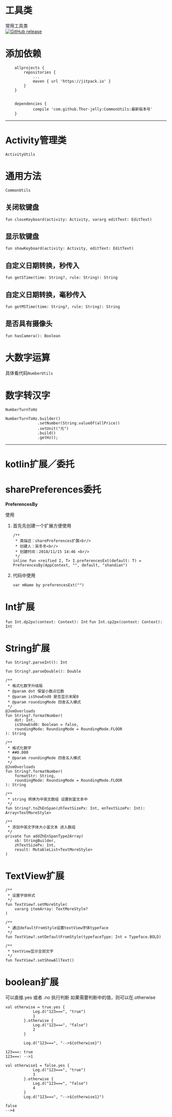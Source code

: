 # 工具类
常用工具类   
[![GitHub release](https://img.shields.io/badge/release-v1.0.7-green.svg)](https://github.com/Thor-jelly/CommontUtils/releases)

# 添加依赖

```
	allprojects {
		repositories {
			...
			maven { url 'https://jitpack.io' }
		}
	}


	dependencies {
	        compile 'com.github.Thor-jelly:CommonUtils:最新版本号'
	}

```

---

# Activity管理类

`ActivityUtils`

# 通用方法
`CommonUtils`

## 关闭软键盘
`fun closeKeyboard(activity: Activity, vararg editText: EditText)`

## 显示软键盘
`fun showKeyboard(activity: Activity, editText: EditText)`

## 自定义日期转换，秒传入
`fun getSTime(time: String?, rule: String): String`

## 自定义日期转换，毫秒传入
`fun getMSTime(time: String?, rule: String): String`

## 是否具有摄像头
`fun hasCamera(): Boolean`

# 大数字运算
具体看代码`NumberUtils`

# 数字转汉字
`NumberTurnToHz`

```
NumberTurnToHz.builder()
              .setNumber(String.valueOf(allPrice))
              .setUnit("元")
              .build()
              .getHz();
```

---

# kotlin扩展／委托

# sharePreferences委托
**PreferencesBy**

使用

1. 首先先创建一个扩展方便使用

    ```
    /**
     * 类描述：sharePreferences扩展<br/>
     * 创建人：吴冬冬<br/>
     * 创建时间：2018/11/15 14:46 <br/>
     */
    inline fun <reified I, T> I.preferencesExt(default: T) = PreferencesBy(AppContext, "", default, "shandian")
    ```
    
2. 代码中使用

    ```
    var mName by preferencesExt("")
    ```

# Int扩展

`fun Int.dp2px(context: Context): Int`
`fun Int.sp2px(context: Context): Int`

# String扩展

```
fun String?.parseInt(): Int

fun String?.parseDouble(): Double

/**
 * 格式化数字升级版
 * @param dot 保留小数点位数
 * @param isShowEnd0 是否显示末尾0
 * @param roundingMode 四舍五入模式
 */
@JvmOverloads
fun String?.formatNumber(
    dot: Int,
    isShowEnd0: Boolean = false,
    roundingMode: RoundingMode = RoundingMode.FLOOR
): String

/**
 * 格式化数字
 * ##0.000
 * @param roundingMode 四舍五入模式
 */
@JvmOverloads
fun String?.formatNumber(
    formatStr: String,
    roundingMode: RoundingMode = RoundingMode.FLOOR
): String

/**
 * string 转换为中英文数组 设置到富文本中
 */
fun String?.toZhEnSpan(zhTextSizePx: Int, enTextSizePx: Int): Array<TextMoreStyle>

/**
 * 添加中英文字体大小富文本 进入数组
 */
private fun addZhEnSpanType2Array(
    sb: StringBuilder,
    zhTextSizePx: Int,
    result: MutableList<TextMoreStyle>
)
```

# TextView扩展

```
/**
 * 设置字体样式
 */
fun TextView?.setMoreStyle(
    vararg itemArray: TextMoreStyle?
)

/**
 * 通过defaultFromStyle设置textView字体typeface
 */
fun TextView?.setDefaultFromStyle(typefaceType: Int = Typeface.BOLD)

/**
 * textView显示全部文字
 */
fun TextView?.setShowAllText()
```

# boolean扩展

可以直接.yes 或者 .no 执行判断
如果需要判断中的值，则可以在.otherwise

```
val otherwise = true.yes {
            Log.d("123===", "true")
            1
        }.otherwise {
            Log.d("123===", "false")
            2
        }

        Log.d("123===", "-->${otherwise}")

123===: true
123===: -->1

val otherwise1 = false.yes {
            Log.d("123===", "true")
            3
        }.otherwise {
            Log.d("123===", "false")
            4
        }
        Log.d("123===", "-->${otherwise1}")

false
-->4
```